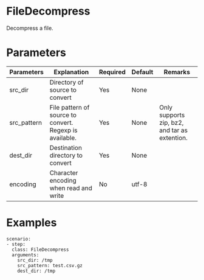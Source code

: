 # FileDecompress
Decompress a file.

# Parameters
|Parameters|Explanation|Required|Default|Remarks|
|----------|-----------|--------|-------|-------|
|src_dir|Directory of source to convert|Yes|None||
|src_pattern|File pattern of source to convert. Regexp is available.|Yes|None|Only supports zip, bz2, and tar as extention.|
|dest_dir|Destination directory to convert|Yes|None|
|encoding|Character encoding when read and write|No|utf-8||

# Examples
```
scenario:
- step:
  class: FileDecompress
  arguments:
    src_dir: /tmp
    src_pattern: test.csv.gz
    dest_dir: /tmp
```
